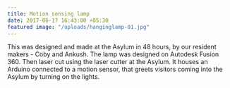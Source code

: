 ```yaml
---
title: Motion sensing lamp
date: 2017-06-17 16:43:00 +05:30
featured image: "/uploads/hanginglamp-01.jpg"
---
```


This was designed and made at the Asylum in 48 hours, by our resident makers - Coby and Ankush. 
The lamp was designed on Autodesk Fusion 360. Then laser cut using the laser cutter at the Asylum. It houses an Arduino connected to a motion sensor, that greets visitors coming into the Asylum by turning on the lights. 